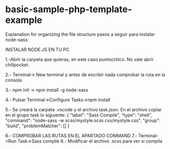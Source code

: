# basic-sample-php-template-example
Explanation for organizing the file structure
pasos a seguir para instalar node-sass:

INSTALAR NODE.JS EN TU PC

1.-Abrir la carpeta que quieras, en este caso puntocritico. No vale abrir chillpocket.

2.- Terminal-> New terminal y antes de escribir nada comprobar la ruta en la consola

3.- npm init -> npm install -g node-sass

4.- Pulsar Terminal->Configure Tasks->npm install

5.- Se creará la carpeta .vscode y el archivo task.json. En el archivo copiar en el grupo task lo siguiente:
    		{
			"label": "Sass Compile",
			"type": "shell",
			"command": "node-sass -w scss/mystyle.scss css/mystyle.css",
			"group": "build",
			"problemMatcher": []
		}

6.- COMPROBAR LAS RUTAS EN EL APARTADO COMMAND
7.- Terminal->Run Task->Sass compile
8.- Modificar el archivo .scss para ver si compila